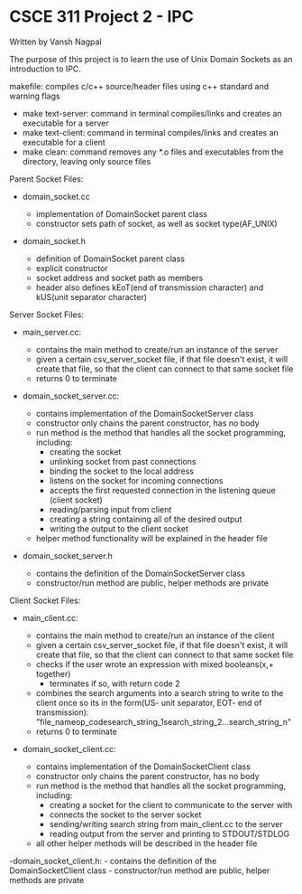 
# CSCE 311 Project 2 - IPC
Written by Vansh Nagpal

The purpose of this project is to learn the use of Unix Domain Sockets as an introduction to IPC.

makefile: compiles c/c++ source/header files using c++ standard and warning flags

  - make text-server: command in terminal compiles/links and creates an executable for a server
  - make text-client: command in terminal compiles/links and creates an executable for a client
  - make clean: command removes any *.o files and executables from the directory, leaving only source files

Parent Socket Files:
  - domain_socket.cc
    - implementation of DomainSocket parent class
    - constructor sets path of socket, as well as socket type(AF_UNIX)

  - domain_socket.h
    - definition of DomainSocket parent class
    - explicit constructor
    - socket address and socket path as members
    - header also defines kEoT(end of transmission character) and kUS(unit separator character)


Server Socket Files:

  - main_server.cc:
    - contains the main method to create/run an instance of the server
    - given a certain csv_server_socket file, if that file doesn't exist, it will create     that file, so that the client can connect to that same socket file
    - returns 0 to terminate

  - domain_socket_server.cc:
    - contains implementation of the DomainSocketServer class
    - constructor only chains the parent constructor, has no body
    - run method is the method that handles all the socket programming, including: 
      - creating the socket
      - unlinking socket from past connections
      - binding the socket to the local address
      - listens on the socket for incoming connections
      - accepts the first requested connection in the listening queue (client socket)
      - reading/parsing input from client
      - creating a string containing all of the desired output
      - writing the output to the client socket
    - helper method functionality will be explained in the header file

  - domain_socket_server.h
    - contains the definition of the DomainSocketServer class
    - constructor/run method are public, helper methods are private

Client Socket Files:

  - main_client.cc:
    - contains the main method to create/run an instance of the client
    - given a certain csv_server_socket file, if that file doesn't exist, it will create that file, so that the client can connect to that same socket file
    - checks if the user wrote an expression with mixed booleans(x,+ together)
      - terminates if so, with return code 2
    - combines the search arguments into a search string to write to the client once so its in the form(US- unit separator, EOT- end of transmission):
      "file_name<US>op_code<US>search_string_1<US>search_string_2<US>...<US>search_string_n<EOT>"
    - returns 0 to terminate

  - domain_socket_client.cc:
    - contains implementation of the DomainSocketClient class
    - constructor only chains the parent constructor, has no body
    - run method is the method that handles all the socket programming, including: 
      - creating a socket for the client to communicate to the server with
      - connects the socket to the server socket
      - sending/writing search string from main_client.cc to the server
      - reading output from the server and printing to STDOUT/STDLOG
    - all other helper methods will be described in the header file

  -domain_socket_client.h:
    - contains the definition of the DomainSocketClient class
    - constructor/run method are public, helper methods are private
